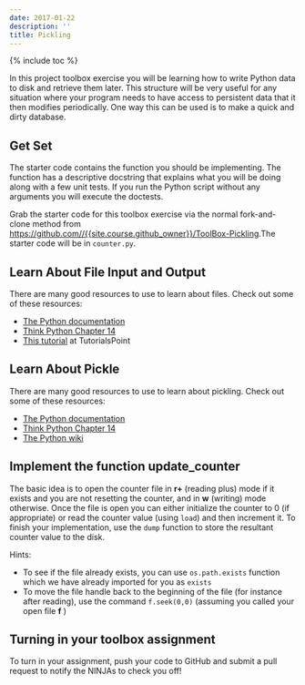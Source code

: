 ```yaml
---
date: 2017-01-22
description: ''
title: Pickling
---
```


{% include toc %}

In this project toolbox exercise you will be learning how to write Python data
to disk and retrieve them later. This structure will be very useful for any
situation where your program needs to have access to persistent data that it
then modifies periodically. One way this can be used is to make a quick and
dirty database.

## Get Set

The starter code contains the function you should be implementing. The
function has a descriptive docstring that explains what you will be doing
along with a few unit tests. If you run the Python script without any
arguments you will execute the doctests.

Grab the starter code for this toolbox exercise via the normal fork-and-clone
method from <https://github.com//{{site.course.github_owner}}/ToolBox-Pickling>.The starter code
will be in `counter.py`.

## Learn About File Input and Output

There are many good resources to use to learn about files. Check out some of
these resources:

* [The Python documentation](https://docs.python.org/2/tutorial/inputoutput.html)
* [Think Python Chapter 14](http://www.greenteapress.com/thinkpython/html/thinkpython015.html)
* [This tutorial](http://www.tutorialspoint.com/python/python_files_io.htm) at TutorialsPoint

## Learn About Pickle

There are many good resources to use to learn about pickling. Check out some
of these resources:

* [The Python documentation](https://docs.python.org/2/library/pickle.html)
* [Think Python Chapter 14](http://www.greenteapress.com/thinkpython/html/thinkpython015.html)
* [The Python wiki](https://wiki.python.org/moin/UsingPickle)

## Implement the function update_counter

The basic idea is to open the counter file in **r+**  (reading plus) mode if it
exists and you are not resetting the counter, and in **w**  (writing) mode
otherwise. Once the file is open you can either initialize the counter to 0
(if appropriate) or read the counter value (using `load`) and then increment
it. To finish your implementation, use the `dump` function to store the
resultant counter value to the disk.

Hints:

  * To see if the file already exists, you can use `os.path.exists` function which we have already imported for you as `exists`
  * To move the file handle back to the beginning of the file (for instance after reading), use the command `f.seek(0,0)` (assuming you called your open file **f** )

## Turning in your toolbox assignment

To turn in your assignment, push your code to GitHub and submit a pull request
to notify the NINJAs to check you off!

